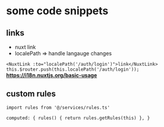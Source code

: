 # some code snippets 

## links 
 - nuxt link 
 - localePath => handle langauge  changes

 `
  <NuxtLink :to="localePath('/auth/login')">link</NuxtLink>
  `
  `
  this.$router.push(this.localePath('/auth/login'));
 `
**https://i18n.nuxtjs.org/basic-usage**

## custom rules 
 `import rules from '@/services/rules.ts'`
 
 `
 computed: {
    rules() {
      return rules.getRules(this)
    },
  }
  `